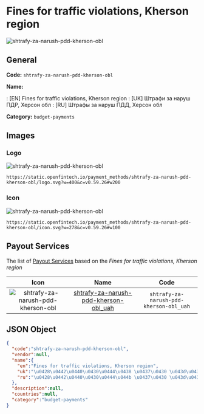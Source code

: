 
# Fines for traffic violations, Kherson region 
![shtrafy-za-narush-pdd-kherson-obl](https://static.openfintech.io/payment_methods/shtrafy-za-narush-pdd-kherson-obl/logo.svg?w=400&c=v0.59.26#w200)  

## General 
**Code:** `shtrafy-za-narush-pdd-kherson-obl` 
 
**Name:** 
 
:	[EN] Fines for traffic violations, Kherson region 
:	[UK] Штрафи за наруш ПДР, Херсон обл 
:	[RU] Штрафы за наруш ПДД, Херсон обл 
 
**Category:** `budget-payments` 
 

## Images 

### Logo 
![shtrafy-za-narush-pdd-kherson-obl](https://static.openfintech.io/payment_methods/shtrafy-za-narush-pdd-kherson-obl/logo.svg?w=400&c=v0.59.26#w200)  

```
https://static.openfintech.io/payment_methods/shtrafy-za-narush-pdd-kherson-obl/logo.svg?w=400&c=v0.59.26#w200
```  

### Icon 
![shtrafy-za-narush-pdd-kherson-obl](https://static.openfintech.io/payment_methods/shtrafy-za-narush-pdd-kherson-obl/icon.svg?w=278&c=v0.59.26#w100)  

```
https://static.openfintech.io/payment_methods/shtrafy-za-narush-pdd-kherson-obl/icon.svg?w=278&c=v0.59.26#w100
```  

## Payout Services 
 
The list of [Payout Services](/payout-services/) based on the _Fines for traffic violations, Kherson region_ 

|Icon|Name|Code| 
|:---:|:---:|:---:| 
|![shtrafy-za-narush-pdd-kherson-obl](https://static.openfintech.io/payout_methods/shtrafy-za-narush-pdd-kherson-obl/icon.svg?w=278&c=v0.59.26#w40) |[shtrafy-za-narush-pdd-kherson-obl_uah](/payout-services/shtrafy-za-narush-pdd-kherson-obl_uah/)|`shtrafy-za-narush-pdd-kherson-obl_uah`| 
 

## JSON Object 

```json
{
  "code":"shtrafy-za-narush-pdd-kherson-obl",
  "vendor":null,
  "name":{
    "en":"Fines for traffic violations, Kherson region",
    "uk":"\u0428\u0442\u0440\u0430\u0444\u0438 \u0437\u0430 \u043d\u0430\u0440\u0443\u0448 \u041f\u0414\u0420, \u0425\u0435\u0440\u0441\u043e\u043d \u043e\u0431\u043b",
    "ru":"\u0428\u0442\u0440\u0430\u0444\u044b \u0437\u0430 \u043d\u0430\u0440\u0443\u0448 \u041f\u0414\u0414, \u0425\u0435\u0440\u0441\u043e\u043d \u043e\u0431\u043b"
  },
  "description":null,
  "countries":null,
  "category":"budget-payments"
}
```  
